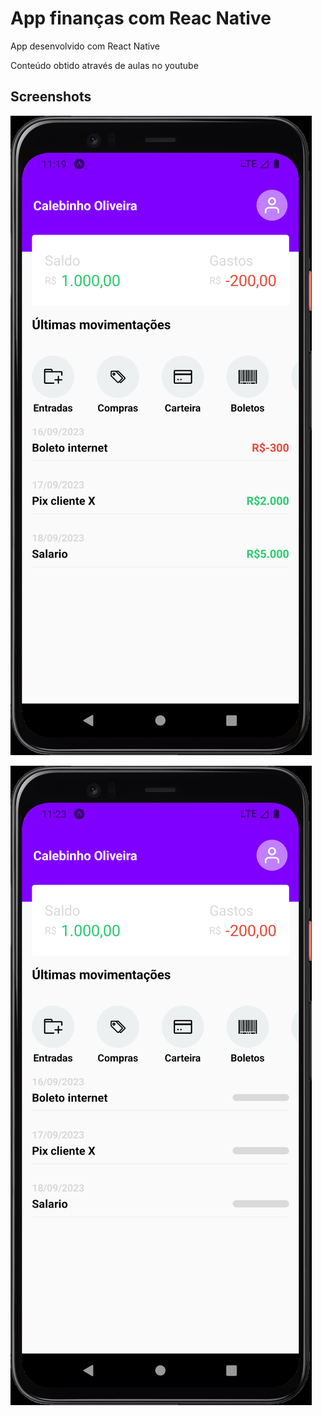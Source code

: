 
# App finanças com Reac Native 

App desenvolvido com React Native

Conteúdo obtido através de aulas no youtube


## Screenshots

![App Screenshot](https://github.com/cal-oliveira/app-financas-com-react-native/blob/master/screenshots/Android%20Emulator%20-%20Pixel_4_API_31_5554%2005_07_2023%2008_19_35.png?raw=true)


![App Screenshot](https://github.com/cal-oliveira/app-financas-com-react-native/blob/master/screenshots/Android%20Emulator%20-%20Pixel_4_API_31_5554%2005_07_2023%2008_23_57.png?raw=true)

